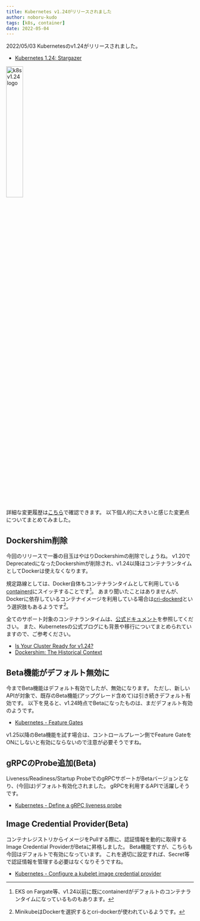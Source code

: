 ```yaml
---
title: Kubernetes v1.24がリリースされました
author: noboru-kudo
tags: [k8s, container]
date: 2022-05-04
---
```


2022/05/03 Kubernetesのv1.24がリリースされました。

- [Kubernetes 1.24: Stargazer](https://kubernetes.io/blog/2022/05/03/kubernetes-1-24-release-announcement/)

<img alt="k8s v1.24 logo" src="https://d33wubrfki0l68.cloudfront.net/d818eb4633bfbaf36c89d3c776e1d3817c66c361/f3082/images/blog/2022-05-03-kubernetes-release-1.24/kubernetes-1.24.png" style="width:30%" />

詳細な変更履歴は[こちら](https://github.com/kubernetes/kubernetes/blob/master/CHANGELOG/CHANGELOG-1.24.md)で確認できます。
以下個人的に大きいと感じた変更点についてまとめてみました。

## Dockershim削除

今回のリリースで一番の目玉はやはりDockershimの削除でしょうね。
v1.20でDeprecatedになったDockershimが削除され、v1.24以降はコンテナランタイムとしてDockerは使えなくなります。

規定路線としては、Docker自体もコンテナランタイムとして利用している[containerd](https://containerd.io/)にスイッチすることです[^1]。
あまり聞いたことはありませんが、Dockerに依存しているコンテナイメージを利用している場合は[cri-dockerd](https://github.com/Mirantis/cri-dockerd)という選択肢もあるようです[^2]。

[^1]: EKS on Fargate等、v1.24以前に既にcontainerdがデフォルトのコンテナランタイムになっているものもあります。
[^2]: MinikubeはDockerを選択するとcri-dockerが使われているようです。

全てのサポート対象のコンテナランタイムは、[公式ドキュメント](https://kubernetes.io/docs/setup/production-environment/container-runtimes/)を参照してください。
また、Kubernetesの公式ブログにも背景や移行についてまとめられていますので、ご参考ください。
- [Is Your Cluster Ready for v1.24?](https://kubernetes.io/blog/2022/03/31/ready-for-dockershim-removal/)
- [Dockershim: The Historical Context](https://kubernetes.io/blog/2022/05/03/dockershim-historical-context/)

## Beta機能がデフォルト無効に

今までBeta機能はデフォルト有効でしたが、無効になります。
ただし、新しいAPIが対象で、既存のBeta機能(アップグレード含めて)は引き続きデフォルト有効です。
以下を見ると、v1.24時点でBetaになったものは、まだデフォルト有効のようです。

- [Kubernetes - Feature Gates](https://kubernetes.io/docs/reference/command-line-tools-reference/feature-gates/)

v1.25以降のBeta機能を試す場合は、コントロールプレーン側でFeature GateをONにしないと有効にならないので注意が必要そうですね。

## gRPCのProbe追加(Beta)

Liveness/Readiness/Startup ProbeでのgRPCサポートがBetaバージョンとなり、(今回は)デフォルト有効化されました。
gRPCを利用するAPIで活躍しそうです。

- [Kubernetes - Define a gRPC liveness probe](https://kubernetes.io/docs/tasks/configure-pod-container/configure-liveness-readiness-startup-probes/#define-a-grpc-liveness-probe)

## Image Credential Provider(Beta)

コンテナレジストリからイメージをPullする際に、認証情報を動的に取得するImage Credential ProviderがBetaに昇格しました。
Beta機能ですが、こちらも今回はデフォルトで有効になっています。
これを適切に設定すれば、Secret等で認証情報を管理する必要はなくなりそうですね。

- [Kubernetes - Configure a kubelet image credential provider](https://kubernetes.io/docs/tasks/kubelet-credential-provider/kubelet-credential-provider/)
